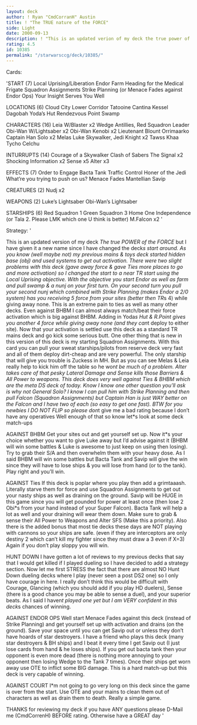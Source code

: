 ```yaml
---
layout: deck
author: ! Ryan "CmdCorranH" Austin
title: ! "The TRUE nature of the FORCE"
side: Light
date: 2000-09-13
description: ! "This is an updated verion of my deck the true power of the force and it s gotten better. Use Mains and toys along with heavy SAC and ships to DOMINATE the game."
rating: 4.5
id: 10385
permalink: "/starwarsccg/deck/10385/"
---
```

Cards: 

'START (7)
Local Uprising/Liberation
Endor
Farm
Heading for the Medical Frigate
Squadron Assignments
Strike Planning (or Menace Fades against Endor Ops)
Your Insight Serves You Well

LOCATIONS (6)
Cloud City Lower Corridor
Tatooine Cantina
Kessel
Dagobah Yoda’s Hut
Rendezvous Point
Swamp

CHARACTERS (16)
Leia W/Blaster x2
Wedge Antillies, Red Squadron Leader
Obi-Wan W/Lightsaber x2
Obi-Wan Kenobi x2
Lieutenant Blount
Orrimaarko
Captain Han Solo x2
Melas
Luke Skywalker, Jedi Knight x2
Tawss Khaa
Tycho Celchu

INTURRUPTS (14)
Courage of a Skywalker
Clash of Sabers
The Signal x2
Shocking Information x2
Sense x5
Alter x3

EFFECTS (7)
Order to Engage
Bacta Tank
Traffic Control
Honer of the Jedi
What’re you trying to push on us?
Menace Fades
Mantellian Savip

CREATURES (2)
Nudj x2

WEAPONS (2)
Luke’s Lightsaber
Obi-Wan’s Lightsaber

STARSHIPS (6)
Red Squadron 1
Green Squadron 3
Home One
Independence (or Tala 2. Please LMK which one U think is better)
M.Falcon x2
'

Strategy: '

This is an updated version of my deck *The true POWER of the FORCE* but I have given it a new name since I have changed the deck*s start around. As you know (well maybe not) my previous mains & toys deck started hidden base (obj) and used systems to get out activation. There were two slight problems with this deck (gave away force & gave Ties more places to go and more activation) so I changed the start to a near TR start using the Local Uprising objective. With the objective you start Endor as well as farm and pull swamp & a nunj on your first turn. On your second turn you pull your second nunj which combined with Strike Planning (makes Endor a 2/0 system) has you receiving 5 force from your sites (better then TR*s 4) while giving away none. This is an extreme pain to ties as well as many other decks. Even against BHBM I can almost always match/beat their force activation which is big against BHBM. Adding in Yoda*s Hut & R.Point gives you another 4 force while giving away none (and they can*t deploy to either site). Now that your activation is settled use this deck as a standard TR mains deck and go kick some serious butt. One other thing that is new in this version of this deck is my starting Squadron Assignments. With this card you can pull your sweat starships/pilots from reserve deck very fast and all of them deploy dirt-cheap and are very powerful. The only starship that will give you trouble is Zuckess in MH. But as you can see Melas  & Leia really help to kick him off the table so he won*t be much of a problem. Alter takes care of that pesky Lateral Damage and Sense kills those Barriers & All Power to weapons. This deck does very well against Ties & BHBM which are the meta DS deck of today. Know I know one other question you&#8217;ll ask is *why not General Solo*? I know I can pull him with Strike Planning and then pull Falcon (Squadron Assignments) but Captain Han is just WAY better on the Falcon and I have two of each (so easy to get one fast).  BTW for you newbies I DO NOT FLIP so please don*t give me a bad rating because I don&#8217;t have any operatives Well enough of that so know let*s look at some deck match-ups

AGAINST BHBM Get your sites out and get yourself set up. Now it*s your choice whether you want to give Luke away but I&#8217;d advise against it (BHBM will win some battles & Luke is awesome to just keep on using then losing). Try to grab their S/A and then overwhelm them with your heavy dose. As I said BHBM will win some battles but Bacta Tank and Savip will give the win since they will have to lose ships & you will lose from hand (or to the tank). Play right and you&#8217;ll win.

AGAINST Ties If this deck is poplar where you play then add a grimtaaash. Literally starve them for force and use Squadron Assignments to get out your nasty ships as well as draining on the ground. Savip will be HUGE in this game since you will get pounded for power at least once (then lose 2 Obi*s from your hand instead of your Super Falcon).  Bacta Tank will help a lot as well and your draining will wear them down. Make sure to grab & sense their All Power to Weapons and Alter SFS (Make this a priority). Also there is the added bonus that most tie decks these days are NOT playing with cannons so your ships are safe.	(even if they are interceptors are only destiny 2 which can&#8217;t kill my fighter since they must draw a 3 even if X=3) Again if you don&#8217;t play sloppy you will win.

HUNT DOWN I have gotten a lot of reviews to my previous decks that say that I would get killed if I played dueling so I have decided to add a strategy section.  Now let me first STRESS the fact that there are almost NO Hunt Down dueling decks where I play (never seen a post DS2 one) so I only have courage in here. I really don&#8217;t think this would be difficult with Courage, Glancing (which you should add if you play HD duelers), Sense (there is a good chance you may be able to sense a duel), and your superior beats. As I said I haven*t played one yet but I am VERY confident in this deck*s chances of winning.

AGAINST ENDOR OPS Well start Menace Fades against this deck (instead of Strike Planning) and get yourself set up with activation and drains (on the ground). Save your space until you can get Savip out or unless they don&#8217;t have hoards of star destroyers. I have a friend who plays this deck (many star destroyers & BH ships) and I beat it every time I get Savip out (I just lose cards from hand & he loses ships). If you get out bacta tank then your opponent is even more dead (there is nothing more annoying to your opponent then losing Wedge to the Tank 7 times). Once their ships get worn away use OTE to inflict some BIG damage. This is a hard match-up but this deck is very capable of winning.

AGAINST COURT I*m not going to go very long on this deck since the game is over from the start. Use OTE and your mains to clean them out of characters as well as drain them to death. Really a simple game.

THANKS for reviewing my deck if you have ANY questions please D-Mail me (CmdCorrenH) BEFORE rating. Otherwise have a GREAT day 
'
